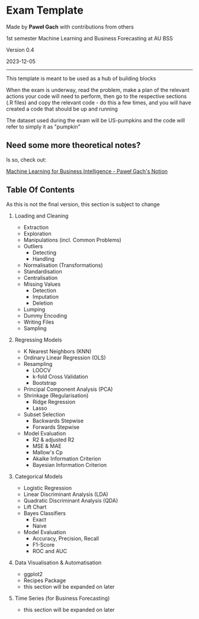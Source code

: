 # Exam Template
Made by **Paweł Gach** with contributions from others

1st semester Machine Learning and Business Forecasting at AU BSS

Version 0.4

2023-12-05

---

This template is meant to be used as a hub of building blocks

When the exam is underway, read the problem, make a plan of the relevant actions your code will need to perform, then go to the respective sections (.R files) and copy the relevant code - do this a few times, and you will have created a code that should be up and running

The dataset used during the exam will be US-pumpkins and the code will refer
to simply it as "pumpkin"

## Need some more theoretical notes?

Is so, check out:

[Machine Learning for Business Intelligence - Paweł Gach's Notion](https://pawelgach.notion.site/Machine-Learning-for-Business-Intelligence-d79e4896c6ef437280dcda846a8c2a25?pvs=4)

## Table Of Contents

As this is not the final version, this section is subject to change

1. Loading and Cleaning
    - Extraction
    - Exploration
    - Manipulations (incl. Common Problems)
    - Outliers
        - Detecting
        - Handling
    - Normalisation (Transformations)
    - Standardisation
    - Centralisation
    - Missing Values
        - Detection
        - Imputation
        - Deletion
    - Lumping
    - Dummy Encoding
    - Writing Files
    - Sampling
    
2. Regressing Models
    - K Nearest Neighbors (KNN)
    - Ordinary Linear Regression (OLS)
    - Resampling
        - LOOCV
        - k-fold Cross Validation
        - Bootstrap
    - Principal Component Analysis (PCA)
    - Shrinkage (Regularisation)
        - Ridge Regression
        - Lasso
    - Subset Selection
        - Backwards Stepwise
        - Forwards Stepwise
    - Model Evaluation
        - R2 & adjusted R2
        - MSE & MAE
        - Mallow's Cp
        - Akaike Information Criterion
        - Bayesian Information Criterion
    
3. Categorical Models
    - Logistic Regression
    - Linear Discriminant Analysis (LDA)
    - Quadratic Discriminant Analysis (QDA)
    - Lift Chart
    - Bayes Classifiers
        - Exact
        - Naive
    - Model Evaluation
        - Accuracy, Precision, Recall
        - F1-Score
        - ROC and AUC

4. Data Visualisation & Automatisation
    - ggplot2
    - Recipes Package
    - this section will be expanded on later
    
5. Time Series (for Business Forecasting)
    - this section will be expanded on later